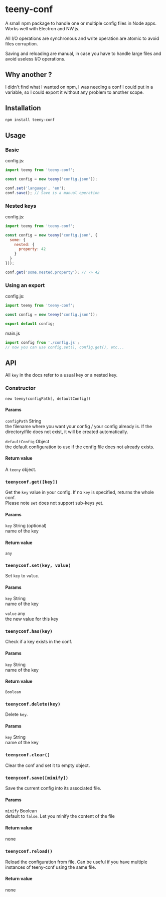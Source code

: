 # teeny-conf

A small npm package to handle one or multiple config files in Node apps. Works well with Electron and NW.js.

All I/O operations are synchronous and write operation are atomic to avoid files corruption.

Saving and reloading are manual, in case you have to handle large files and avoid useless I/O operations.

## Why another ?

I didn't find what I wanted on npm, I was needing a conf I could put in a variable, so I could export it without any problem to another scope.

## Installation

``` bash
npm install teeny-conf
```

## Usage

### Basic

config.js:
``` javascript
import teeny from 'teeny-conf';

const config = new teeny('config.json'));

conf.set('language', 'en');
conf.save(); // Save is a manual operation
```
### Nested keys

config.js:
``` javascript
import teeny from 'teeny-conf';

const config = new teeny('config.json', {
  some: {
    nested: {
      property: 42
    }
  }
}));

conf.get('some.nested.property'); // -> 42
```

### Using an export

config.js:
``` javascript
import teeny from 'teeny-conf';

const config = new teeny('config.json'));

export default config;
```

main.js
``` javascript
import config from './config.js';
// now you can use config.set(), config.get(), etc...
```


## API

All `key` in the docs refer to a usual key or a nested key.


### Constructor

`new teeny(configPath[, defaultConfig])`

#### Params

`configPath` String<br />
the filename where you want your config / your config already is. If the directory/file does not exist, it will be created automatically.

`defaultConfig` Object<br />
the default configuration to use if the config file does not already exists.

#### Return value

A `teeny` object.


### `teenyconf.get([key])`

Get the `key` value in your config. If no `key` is specified, returns the whole conf.<br />
Please note `set` does not support sub-keys yet.

#### Params

`key` String (optional)<br/>
name of the key

#### Return value

`any`


### `teenyconf.set(key, value)`

Set `key` to `value`.

#### Params

`key` String<br />
name of the key

`value` any<br />
the new value for this key


### `teenyconf.has(key)`

Check if a key exists in the conf.

#### Params

`key` String<br />
name of the key

#### Return value

`Boolean`


### `teenyconf.delete(key)`

Delete `key`.

#### Params

`key` String<br />
name of the key


### `teenyconf.clear()`

Clear the conf and set it to empty object.


### `teenyconf.save([minify])`

Save the current config into its associated file.

#### Params

`minify` Boolean<br />
default to `false`. Let you minify the content of the file

#### Return value

none


### `teenyconf.reload()`

Reload the configuration from file. Can be useful if you have multiple instances of teeny-conf using the same file.

#### Return value

none
